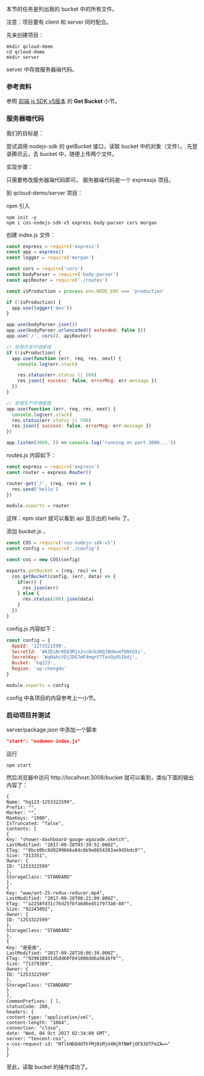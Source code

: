 本节的任务是列出我的 bucket 中的所有文件。

注意：项目要有 client 和 server 同时配合。

先来创建项目：

```
mkdir qcloud-demo
cd qcloud-demo
mkdir server
```

server 中存放服务器端代码。

### 参考资料

参照 [前端 js SDK v5版本](https://cloud.tencent.com/document/product/436/11459#.E5.88.86.E5.9D.97.E4.B8.8A.E4.BC.A0.E4.BB.BB.E5.8A.A1.E6.93.8D.E4.BD.9C) 的 **Get Bucket** 小节。

### 服务器端代码

我们的目标是：

尝试调用 nodejs-sdk 的 getBucket 接口，读取 bucket 中的对象（文件）。
先登录腾讯云，去 bucket 中，随便上传两个文件。


实现步骤：

只需要修改服务器端代码即可。 服务器端代码是一个 expressjs 项目。

到 qcloud-demo/server 项目：

npm 引入

```
npm init -y
npm i cos-nodejs-sdk-v5 express body-parser cors morgan
```

创建 index.js 文件：

```js
const express = require('express')
const app = express()
const logger = require('morgan')

const cors = require('cors')
const bodyParser = require('body-parser')
const apiRouter = require('./routes')

const isProduction = process.env.NODE_ENV === 'production'

if (!isProduction) {
  app.use(logger('dev'))
}

app.use(bodyParser.json())
app.use(bodyParser.urlencoded({ extended: false }))
app.use('/', cors(), apiRouter)

// 处理开发环境报错
if (!isProduction) {
  app.use(function (err, req, res, next) {
    console.log(err.stack)

    res.status(err.status || 500)
    res.json({ success: false, errorMsg: err.message })
  })
}

// 处理生产环境报错
app.use(function (err, req, res, next) {
  console.log(err.stack)
  res.status(err.status || 500)
  res.json({ success: false, errorMsg: err.message })
})

app.listen(3000, () => console.log('running on port 3000...'))
```


routes.js 内容如下：

```js
const express = require('express')
const router = express.Router()

router.get('/', (req, res) => {
  res.send('hello')
})

module.exports = router
```

这样：npm start 就可以看到 api 显示出的 hello 了。


添加 bucket.js ，


```js
const COS = require('cos-nodejs-sdk-v5')
const config = require('./config')

const cos = new COS(config)

exports.getBucket = (req, res) => {
  cos.getBucket(config, (err, data) => {
    if(err) {
      res.json(err)
    } else {
      res.status(200).json(data)
    }
  })
}
```

config.js 内容如下：

```js
const config = {
  AppId: '1273321599',
  SecretId: 'AKIDiNr0E83Mjx2vc8vb3KQJ0UmsmT0NtUIs',
  SecretKey: 'WqNahcVDj2DG7mF4mqnY7TecOyO51bdj',
  Bucket: 'hq123',
  Region: 'ap-chengdu'
}

module.exports = config
```

config 中各项目的内容参考上一小节。

### 启动项目并测试

server/package.json 中添加一个脚本

```json
"start": "nodemon index.js"
```

运行

```
npm start
```

然后浏览器中访问 http://localhost:3008/bucket 就可以看到，类似下面的输出内容了：


```
{
Name: "hq123-1253322599",
Prefix: "",
Marker: "",
MaxKeys: "1000",
IsTruncated: "false",
Contents: [
{
Key: "shower-dashboard-gauge-agazade.sketch",
LastModified: "2017-09-28T03:39:52.000Z",
ETag: ""8bce0bc8d82996b6a84c6b9e8654203ae945bdc0"",
Size: "313351",
Owner: {
ID: "1253322599"
},
StorageClass: "STANDARD"
},
{
Key: "www/ant-25-redux-reducer.mp4",
LastModified: "2017-09-28T08:21:09.000Z",
ETag: ""a2258fd31c76d25fbfa6d6e4517973a0-88"",
Size: "92243892",
Owner: {
ID: "1253322599"
},
StorageClass: "STANDARD"
},
{
Key: "是是是",
LastModified: "2017-09-28T10:06:39.000Z",
ETag: ""929018031d5dd60f041006dd6a5616f6"",
Size: "71379389",
Owner: {
ID: "1253322599"
},
StorageClass: "STANDARD"
}
],
CommonPrefixes: [ ],
statusCode: 200,
headers: {
content-type: "application/xml",
content-length: "1064",
connection: "close",
date: "Wed, 04 Oct 2017 02:34:00 GMT",
server: "tencent-cos",
x-cos-request-id: "NTlkNDQ4OThfMjNiMjU4NjRfNWFjOF83OTFmZA=="
}
}
```

至此，读取 bucket 的操作成功了。
